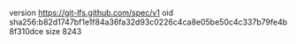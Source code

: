 version https://git-lfs.github.com/spec/v1
oid sha256:b82d1747bf1e1f84a36fa32d93c0226c4ca8e05be50c4c337b79fe4b8f310dce
size 8243
